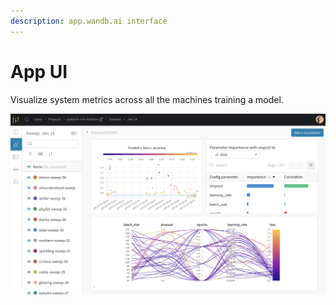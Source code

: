 ```yaml
---
description: app.wandb.ai interface
---
```


# App UI

Visualize system metrics across all the machines training a model.

![](../.gitbook/assets/image%20%2843%29.png)




